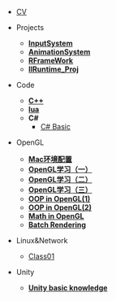 <!-- docs/_sidebar.md -->

* [CV](/README.md)

* Projects
    * [**InputSystem**](/Proj/InputSystem/)
    * [**AnimationSystem**](/Proj/AnimationSystem/)
    * [**RFrameWork**](/Proj/RFrameWork/)
    * [**IlRuntime_Proj**](/Proj/ILR_FrameWork/)

* Code
    * [**C++**](/Code/C++/)
    * [**lua**](/Code/lua/)
    * **C#**
        * [C# Basic](/Code/CS/)
* OpenGL
    * [**Mac环境配置**](/Notes/OpenGL/SetEnvironment/)
    * [**OpenGL学习（一）**](/Notes/OpenGL/01/)
    * [**OpenGL学习（二）**](/Notes/OpenGL/02/)
    * [**OpenGL学习（三）**](/Notes/OpenGL/03/)
    * [**OOP in OpenGL(1)**](/Notes/OpenGL/04/)
    * [**OOP in OpenGL(2)**](/Notes/OpenGL/05/)
    * [**Math in OpenGL**](/Notes/OpenGL/06/)
    * [**Batch Rendering**](/Notes/OpenGL/07/)

* Linux&Network
    * [Class01](/Notes/Linux%20and%20Network/Class01/)

* Unity
    * [**Unity basic knowledge**]()

